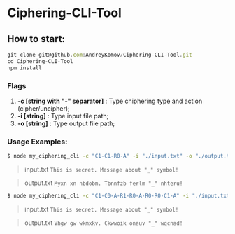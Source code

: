 # Ciphering-CLI-Tool

## How to start:
```javascript
git clone git@github.com:AndreyKomov/Ciphering-CLI-Tool.git
cd Ciphering-CLI-Tool
npm install
```
### Flags
1. **-c [string with "-" separator]** : Type chiphering type and action (cipher/uncipher);
2. **-i [string]** : Type input file path;
3. **-o [string]** : Type output file path; 

### Usage Examples:
```bash
$ node my_ciphering_cli -c "C1-C1-R0-A" -i "./input.txt" -o "./output.txt"
```

> input.txt
> `This is secret. Message about "_" symbol!`

> output.txt
> `Myxn xn nbdobm. Tbnnfzb ferlm "_" nhteru!`

```bash
$ node my_ciphering_cli -c "C1-C0-A-R1-R0-A-R0-R0-C1-A" -i "./input.txt" -o "./output.txt"
```

> input.txt
> `This is secret. Message about "_" symbol!`

> output.txt
> `Vhgw gw wkmxkv. Ckwwoik onauv "_" wqcnad!`

